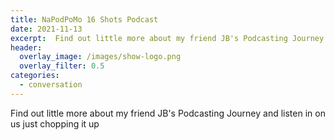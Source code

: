 ```yaml
---
title: NaPodPoMo 16 Shots Podcast
date: 2021-11-13
excerpt:  Find out little more about my friend JB's Podcasting Journey and listen in on us just chopping it up
header:
  overlay_image: /images/show-logo.png
  overlay_filter: 0.5
categories:
  - conversation
---
```

<!--<iframe src='https://open.spotify.com/embed/episode/01KFNCUBJT4inkl2NgdaPO' width='80%' height='232' frameborder='0' allowtransparency='true' allow='encrypted-media'></iframe>-->

Find out little more about my friend JB's Podcasting Journey and listen in on us just chopping it up
